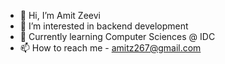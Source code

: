- 👋 Hi, I’m Amit Zeevi
- 👀 I’m interested in backend development 
- 🌱 Currently learning Computer Sciences @ IDC
- 📫 How to reach me - amitz267@gmail.com 

<!---
AmitZeevi/AmitZeevi is a ✨ special ✨ repository because its `README.md` (this file) appears on your GitHub profile.
You can click the Preview link to take a look at your changes.
--->
